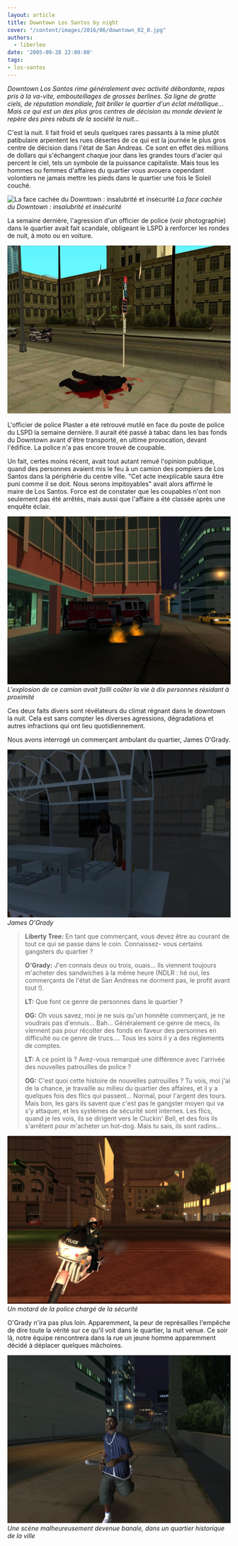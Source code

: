 ```yaml
---
layout: article
title: Downtown Los Santos by night
cover: "/content/images/2016/06/downtown_02_0.jpg"
authors:
  - liberleo
date: '2005-09-28 22:00:00'
tags:
- los-santos
---
```


_Downtown Los Santos rime généralement avec activité débordante, repas pris à la va-vite, embouteillages de grosses berlines. Sa ligne de gratte ciels, de réputation mondiale, fait briller le quartier d'un éclat métallique... Mais ce qui est un des plus gros centres de décision au monde devient le repère des pires rebuts de la société la nuit..._

C'est la nuit. Il fait froid et seuls quelques rares passants à la mine plutôt patibulaire arpentent les rues désertes de ce qui est la journée le plus gros centre de décision dans l'état de San Andreas. Ce sont en effet des millions de dollars qui s'échangent chaque jour dans les grandes tours d'acier qui percent le ciel, tels un symbole de la puissance capitaliste. Mais tous les hommes ou femmes d'affaires du quartier vous avouera cependant volontiers ne jamais mettre les pieds dans le quartier une fois le Soleil couché.

![La face cachée du Downtown : insalubrité et insécurité](/content/images/2005/01/downtown_01_0.jpg)
_La face cachée du Downtown : insalubrité et insécurité_

La semaine dernière, l'agression d'un officier de police (voir photographie) dans le quartier avait fait scandale, obligeant le LSPD à renforcer les rondes de nuit, à moto ou en voiture.

![](/content/images/2005/01/Photo_choc_01.jpg)

L'officier de police Plaster a été retrouvé mutilé en face du poste de police du LSPD la semaine dernière. Il aurait été passé à tabac dans les bas fonds du Downtown avant d'être transporté, en ultime provocation, devant l'édifice. La police n'a pas encore trouvé de coupable.

Un fait, certes moins récent, avait tout autant remué l'opinion publique, quand des personnes avaient mis le feu à un camion des pompiers de Los Santos dans la périphérie du centre ville. "Cet acte inexplicable saura être puni comme il se doit. Nous serons impitoyables" avait alors affirmé le maire de Los Santos. Force est de constater que les coupables n'ont non seulement pas été arrêtés, mais aussi que l'affaire a été classée après une enquête éclair.

![L'explosion de ce camion avait failli coûter la vie à dix personnes résidant à proximité](/content/images/2005/01/firefighter_01.jpg)
_L'explosion de ce camion avait failli coûter la vie à dix personnes résidant à proximité_

Ces deux faits divers sont révélateurs du climat régnant dans le downtown la nuit. Cela est sans compter les diverses agressions, dégradations et autres infractions qui ont lieu quotidiennement.

Nous avons interrogé un commerçant ambulant du quartier, James O'Grady.

![James O'Grady](/content/images/2005/01/Passant_07.jpg)
_James O'Grady_

> **Liberty Tree:** En tant que commerçant, vous devez être au courant de tout ce qui se passe dans le coin. Connaissez- vous certains gangsters du quartier ?
> 
> **O'Grady:** J'en connais deux ou trois, ouais... Ils viennent toujours m'acheter des sandwiches à la même heure (NDLR : hé oui, les commerçants de l'état de San Andreas ne dorment pas, le profit avant tout !).
> 
> **LT:** Que font ce genre de personnes dans le quartier ?
> 
> **OG:** Oh vous savez, moi je ne suis qu'un honnête commerçant, je ne voudrais pas d'ennuis... Bah... Généralement ce genre de mecs, ils viennent pas pour récolter des fonds en faveur des personnes en difficulté ou ce genre de trucs.... Tous les soirs il y a des règlements de comptes.
> 
> **LT:** A ce point là ? Avez-vous remarqué une différence avec l'arrivée des nouvelles patrouilles de police ?
> 
> **OG:** C'est quoi cette histoire de nouvelles patrouilles ? Tu vois, moi j'ai de la chance, je travaille au milieu du quartier des affaires, et il y a quelques fois des flics qui passent... Normal, pour l'argent des tours. Mais bon, les gars ils savent que c'est pas le gangster moyen qui va s'y attaquer, et les systèmes de sécurité sont internes. Les flics, quand je les vois, ils se dirigent vers le Cluckin' Bell, et des fois ils s'arrêtent pour m'acheter un hot-dog. Mais tu sais, ils sont radins...

![Un motard de la police chargé de la sécurité](/content/images/2005/01/un_%20flic02.jpg)
_Un motard de la police chargé de la sécurité_

O'Grady n'ira pas plus loin. Apparemment, la peur de représailles l'empêche de dire toute la vérité sur ce qu'il voit dans le quartier, la nuit venue. Ce soir là, notre équipe rencontrera dans la rue un jeune homme apparemment décidé à déplacer quelques mâchoires.

![Une scène malheureusement devenue banale, dans un quartier historique de la ville](/content/images/2005/01/Gangsta02.jpg)
_Une scène malheureusement devenue banale, dans un quartier historique de la ville_